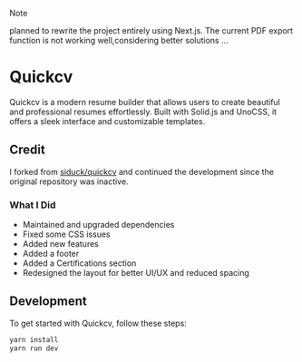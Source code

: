 > [!NOTE]
> planned to rewrite the project entirely using Next.js. The current PDF export function is not working well,considering better solutions ...


# Quickcv

Quickcv is a modern resume builder that allows users to create beautiful and professional resumes effortlessly. Built with Solid.js and UnoCSS, it offers a sleek interface and customizable templates.

## Credit

I forked from [siduck/quickcv](https://github.com/siduck/quickcv) and continued the development since the original repository was inactive.

### What I Did

- Maintained and upgraded dependencies
- Fixed some CSS issues
- Added new features
- Added a footer
- Added a Certifications section
- Redesigned the layout for better UI/UX and reduced spacing

## Development

To get started with Quickcv, follow these steps:
```bash
yarn install
yarn run dev
```